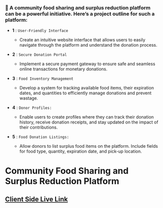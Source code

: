 ### 🧮 A community food sharing and surplus reduction platform can be a powerful initiative. Here’s a project outline for such a platform:

- **1** : `User-Friendly Interface`
   - Create an intuitive website interface that allows users to easily navigate through the platform and understand the donation process.

- **2** : `Secure Donation Portal`
    - Implement a secure payment gateway to ensure safe and seamless online transactions for monetary donations.

- **3** : `Food Inventory Management`
    - Develop a system for tracking available food items, their expiration dates, and quantities to efficiently manage donations and prevent wastage.

- **4** : `Donor Profiles:`
    - Enable users to create profiles where they can track their donation history, receive donation receipts, and stay updated on the impact of their contributions.

- **5** : `Food Donation Listings:`
    - Allow donors to list surplus food items on the platform. Include fields for food type, quantity, expiration date, and pick-up location.


# Community Food Sharing and Surplus Reduction Platform


## [ Client Side Live Link ](https://classroom.github.com/a/AhpcvLRc)